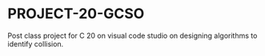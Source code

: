 # PROJECT-20-GCSO
Post class project for C 20 on visual code studio on designing algorithms to identify collision. 
